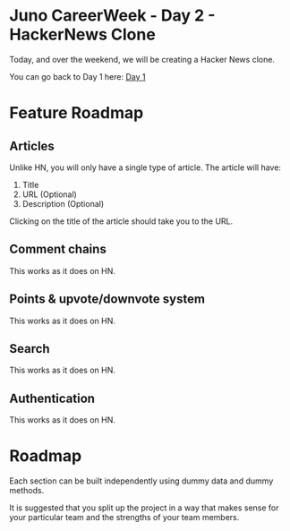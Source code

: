 # Juno CareerWeek - Day 2 - HackerNews Clone

Today, and over the weekend, we will be creating a Hacker News clone.

You can go back to Day 1 here: [Day 1](./pages/Day1.md)

# Feature Roadmap

## Articles

Unlike HN, you will only have a single type of article. The article will have:

1. Title
1. URL (Optional)
1. Description (Optional)

Clicking on the title of the article should take you to the URL.

## Comment chains

This works as it does on HN.

## Points & upvote/downvote system

This works as it does on HN.

## Search

This works as it does on HN.

## Authentication

This works as it does on HN.

# Roadmap

Each section can be built independently using dummy data and dummy methods.

It is suggested that you split up the project in a way that makes sense for your particular team and the strengths of your team members.
